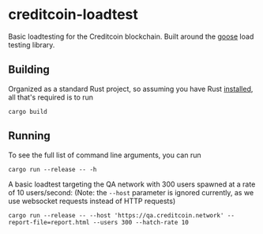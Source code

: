 # creditcoin-loadtest
Basic loadtesting for the Creditcoin blockchain. Built around the [goose](https://docs.rs/goose) load testing library.

## Building
 Organized as a standard Rust project, so assuming you have Rust [installed](https://rustup.rs/), all that's required is to run
 
 ```
 cargo build
 ```
 ## Running
 To see the full list of command line arguments, you can run
 ```
 cargo run --release -- -h
 ```
 
 A basic loadtest targeting the QA network with 300 users spawned at a rate of 10 users/second:
 (Note: the `--host` parameter is ignored currently, as we use websocket requests instead of HTTP requests)
 ```
 cargo run --release -- --host 'https://qa.creditcoin.network' --report-file=report.html --users 300 --hatch-rate 10
 ```
 
